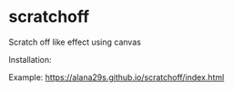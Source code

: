 # scratchoff
Scratch off like effect using canvas


Installation:

Example:
https://alana29s.github.io/scratchoff/index.html
